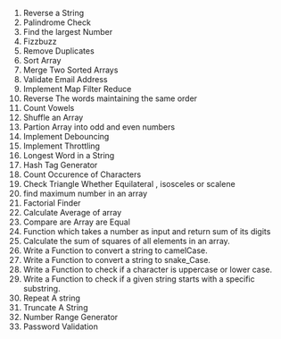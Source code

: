 1. Reverse a String
2. Palindrome Check
3. Find the largest Number
4. Fizzbuzz
5. Remove Duplicates
6. Sort Array
7. Merge Two Sorted Arrays
8. Validate Email Address
9. Implement Map Filter Reduce
10. Reverse The words maintaining the same order
11. Count Vowels
12. Shuffle an Array
13. Partion Array into odd and even numbers
14. Implement Debouncing
15. Implement Throttling
16. Longest Word in a String
17. Hash Tag Generator
18. Count Occurence of Characters
19. Check Triangle Whether Equilateral , isosceles or scalene
20. find maximum number in an array
21. Factorial Finder
22. Calculate Average of array
23. Compare are Array are Equal
24. Function which takes a number as input and return sum of its digits
25. Calculate the sum of squares of all elements in an array.
26. Write a Function to convert a string to camelCase.
27. Write a Function to convert a string to snake_Case.
28. Write a Function to check if a character is uppercase or lower case.
29. Write a Function to check if a given string starts with a specific substring.
30. Repeat A string 
31. Truncate A String
32. Number Range Generator
33. Password Validation